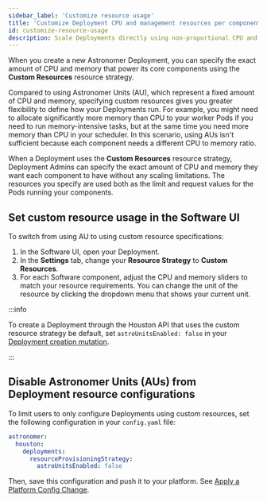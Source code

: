 ```yaml
---
sidebar_label: 'Customize resource usage'
title: 'Customize Deployment CPU and management resources per component'
id: customize-resource-usage
description: Scale Deployments directly using non-proportional CPU and memory specifications.
---
```


When you create a new Astronomer Deployment, you can specify the exact amount of CPU and memory that power its core components using the **Custom Resources** resource strategy.

Compared to using Astronomer Units (AU), which represent a fixed amount of CPU and memory, specifying custom resources gives you greater flexibility to define how your Deployments run. For example, you might need to allocate significantly more memory than CPU to your worker Pods if you need to run memory-intensive tasks, but at the same time you need more memory than CPU in your scheduler. In this scenario, using AUs isn't sufficient because each component needs a different CPU to memory ratio.

When a Deployment uses the **Custom Resources** resource strategy, Deployment Admins can specify the exact amount of CPU and memory they want each component to have without any scaling limitations. The resources you specify are used both as the limit and request values for the Pods running your components.

## Set custom resource usage in the Software UI

To switch from using AU to using custom resource specifications: 

1. In the Software UI, open your Deployment.
2. In the **Settings** tab, change your **Resource Strategy** to **Custom Resources**.
3. For each Software component, adjust the CPU and memory sliders to match your resource requirements. You can change the unit of the resource by clicking the dropdown menu that shows your current unit.

:::info

To create a Deployment through the Houston API that uses the custom resource strategy be default, set `astroUnitsEnabled: false` in your [Deployment creation mutation](houston-api.md#create-or-update-a-deployment-with-configurations).

:::

## Disable Astronomer Units (AUs) from Deployment resource configurations

To limit users to only configure Deployments using custom resources, set the following configuration in your `config.yaml` file:

```yaml
astronomer:
  houston:
    deployments:
      resourceProvisioningStrategy:
        astroUnitsEnabled: false
```

Then, save this configuration and push it to your platform. See [Apply a Platform Config Change](apply-platform-config.md).
